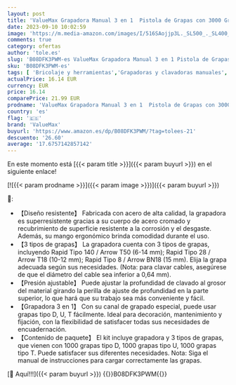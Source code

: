 ```yaml
---
layout: post
title: 'ValueMax Grapadora Manual 3 en 1  Pistola de Grapas con 3000 Grapas  Ideal para Tapicería  Herrajes de Fijación  Decoración  Carpintería  Decoración  Muebles'
date: 2023-09-10 10:02:59
image: 'https://m.media-amazon.com/images/I/516SAojjp3L._SL500_._SL400_.jpg'
comments: true
category: ofertas
author: 'tole.es'
slug: 'B08DFK3PWM-es ValueMax Grapadora Manual 3 en 1 Pistola de Grapas con...'
sku: 'B08DFK3PWM-es'
tags: [ 'Bricolaje y herramientas','Grapadoras y clavadoras manuales','Herramientas de mano','Herramientas manuales y eléctricas','grapadora','valuemax','🇪🇸', ]
actualPrice: 16.14 EUR
currency: EUR
price: 16.14
comparePrice: 21.99 EUR
prodname: 'ValueMax Grapadora Manual 3 en 1  Pistola de Grapas con 3000 Grapas  Ideal para Tapicería  Herrajes de Fijación  Decoración  Carpintería  Decoración  Muebles'
country: 'es'
flag: '🇪🇸'
brand: 'ValueMax'
buyurl: 'https://www.amazon.es/dp/B08DFK3PWM/?tag=tolees-21'
descuento: '26.60'
average: '17.6757142857142'
---
```


En este momento está [{{< param title >}}]({{< param buyurl >}}) en el siguiente enlace!

[![{{< param prodname >}}]({{< param image >}})]({{< param buyurl >}})

🔎:

- 【Diseño resistente】 Fabricada con acero de alta calidad, la grapadora es superresistente gracias a su cuerpo de acero cromado y recubrimiento de superficie resistente a la corrosión y el desgaste. Además, su mango ergonómico brinda comodidad durante el uso.
- 【3 tipos de grapas】 La grapadora cuenta con 3 tipos de grapas, incluyendo Rapid Tipo 140 / Arrow T50 (6-14 mm); Rapid Tipo 28 / Arrow T18 (10-12 mm); Rapid Tipo 8 / Arrow BN18 (15 mm). Elija la grapa adecuada según sus necesidades. (Nota: para clavar cables, asegúrese de que el diámetro del cable sea inferior a 0,64 mm).
- 【Presión ajustable】 Puede ajustar la profundidad de clavado al grosor del material girando la perilla de ajuste de profundidad en la parte superior, lo que hará que su trabajo sea más conveniente y fácil.
- 【Grapadora 3 en 1】 Con su canal de grapado especial, puede usar grapas tipo D, U, T fácilmente. Ideal para decoración, mantenimiento y fijación, con la flexibilidad de satisfacer todas sus necesidades de encuadernación.
- 【Contenido de paquete】 El kit incluye grapadora y 3 tipos de grapas, que vienen con 1000 grapas tipo D, 1000 grapas tipo U, 1000 grapas tipo T. Puede satisfacer sus diferentes necesidades. Nota: Siga el manual de instrucciones para cargar correctamente las grapas.

[🛒 Aquí!!!]({{< param buyurl >}})
{{<world>}}B08DFK3PWM{{</world>}}

